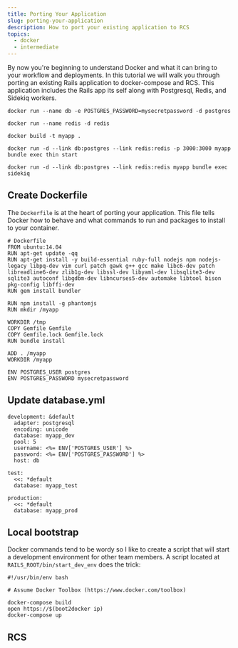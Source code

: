 ```yaml
---
title: Porting Your Application
slug: porting-your-application
description: How to port your existing application to RCS
topics:
  - docker
  - intermediate
---
```

By now you're beginning to understand Docker and what it can bring to your workflow and deployments. In this tutorial we will walk you through porting an existing Rails application to docker-compose and RCS. This application includes the Rails app its self along with Postgresql, Redis, and Sidekiq workers.

`docker run --name db -e POSTGRES_PASSWORD=mysecretpassword -d postgres`

`docker run --name redis -d redis`

`docker build -t myapp .`

`docker run -d --link db:postgres --link redis:redis -p 3000:3000 myapp bundle exec thin start`

`docker run -d --link db:postgres --link redis:redis myapp bundle exec sidekiq`




## Create Dockerfile

The `Dockerfile` is at the heart of porting your application. This file tells Docker how to behave and what commands to run and packages to install to your container.

    # Dockerfile
    FROM ubuntu:14.04
    RUN apt-get update -qq
    RUN apt-get install -y build-essential ruby-full nodejs npm nodejs-legacy libpq-dev vim curl patch gawk g++ gcc make libc6-dev patch libreadline6-dev zlib1g-dev libssl-dev libyaml-dev libsqlite3-dev sqlite3 autoconf libgdbm-dev libncurses5-dev automake libtool bison pkg-config libffi-dev
    RUN gem install bundler

    RUN npm install -g phantomjs
    RUN mkdir /myapp

    WORKDIR /tmp
    COPY Gemfile Gemfile
    COPY Gemfile.lock Gemfile.lock
    RUN bundle install

    ADD . /myapp
    WORKDIR /myapp

    ENV POSTGRES_USER postgres
    ENV POSTGRES_PASSWORD mysecretpassword


## Update database.yml
    development: &default
      adapter: postgresql
      encoding: unicode
      database: myapp_dev
      pool: 5
      username: <%= ENV['POSTGRES_USER'] %>
      password: <%= ENV['POSTGRES_PASSWORD'] %>
      host: db

    test:
      <<: *default
      database: myapp_test

    production:
      <<: *default
      database: myapp_prod


## Local bootstrap
Docker commands tend to be wordy so I like to create a script that will start a development environment for other team members. A script located at `RAILS_ROOT/bin/start_dev_env` does the trick:

    #!/usr/bin/env bash

    # Assume Docker Toolbox (https://www.docker.com/toolbox)

    docker-compose build
    open https://$(boot2docker ip)
    docker-compose up

## RCS
